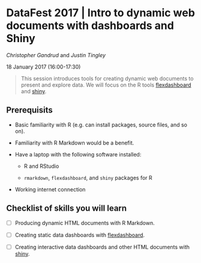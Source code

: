 # DataFest 2017 | Intro to dynamic web documents with dashboards and Shiny

*Christopher Gandrud* and *Justin Tingley*

18 January 2017 (16:00-17:30)

> This session introduces tools for creating dynamic web documents to present and explore data. We will focus on the R tools [flexdashboard](http://rmarkdown.rstudio.com/flexdashboard/) and [shiny](https://shiny.rstudio.com/).

## Prerequisits

- Basic familiarity with R (e.g. can install packages, source files, and so on). 

- Familiarity with R Markdown would be a benefit.

- Have a laptop with the following software installed:

    + R and RStudio

    + `rmarkdown`, `flexdashboard`, and `shiny` packages for R

- Working internet connection

## Checklist of skills you will learn

- [ ] Producing dynamic HTML documents with R Markdown.

- [ ] Creating static data dashboards with [flexdashboard](http://rmarkdown.rstudio.com/flexdashboard/).

- [ ] Creating interactive data dashboards and other HTML documents with [shiny](https://shiny.rstudio.com/). 
